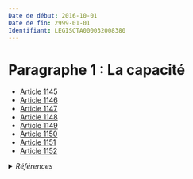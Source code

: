 ```yaml
---
Date de début: 2016-10-01
Date de fin: 2999-01-01
Identifiant: LEGISCTA000032008380
---
```


<h1>Paragraphe 1 : La capacité</h1>

- [Article 1145](article_1145.md)
- [Article 1146](article_1146.md)
- [Article 1147](article_1147.md)
- [Article 1148](article_1148.md)
- [Article 1149](article_1149.md)
- [Article 1150](article_1150.md)
- [Article 1151](article_1151.md)
- [Article 1152](article_1152.md)

<details>
  <summary><em>Références</em></summary>

  <h2>Articles faisant référence à la section</h2>
  
  <ul>
    <li>
      <a href="https://legal.tricoteuses.fr//redirection/LEGIARTI000032006591?vers=git&vers=legifrance">Ordonnance n° 2016-131 du 10 février 2016 portant réforme du droit des contrats, du régime général et de la preuve des obligations - article 2 ENTIEREMENT_MODIF</a> CREE source
    </li>
  </ul>
</details>
